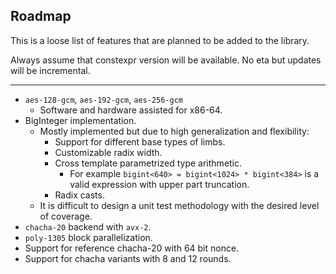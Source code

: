 ## Roadmap

This is a loose list of features that are planned to be added to the library.

Always assume that constexpr version will be available.
No eta but updates will be incremental.

----

- `aes-128-gcm`, `aes-192-gcm`, `aes-256-gcm`
    - Software and hardware assisted for x86-64.
- BigInteger implementation.
    - Mostly implemented but due to high generalization and flexibility:
        - Support for different base types of limbs.
        - Customizable radix width.
        - Cross template parametrized type arithmetic.
            - For example `bigint<640> = bigint<1024> * bigint<384>` is a valid expression with upper part truncation.
        - Radix casts.
    - It is difficult to design a unit test methodology with the desired level of coverage.
- `chacha-20` backend with `avx-2`.
- `poly-1305` block parallelization.
- Support for reference chacha-20 with 64 bit nonce.
- Support for chacha variants with 8 and 12 rounds.
